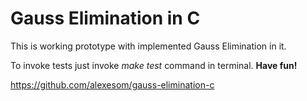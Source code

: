 # Gauss Elimination in C
This is working prototype with implemented Gauss Elimination in it.


To invoke tests just invoke *make test* command in terminal.
**Have fun!**

https://github.com/alexesom/gauss-elimination-c
